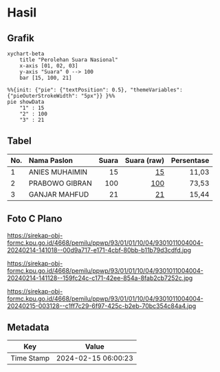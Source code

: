# Hasil

## Grafik

```mermaid
xychart-beta
    title "Perolehan Suara Nasional"
    x-axis [01, 02, 03]
    y-axis "Suara" 0 --> 100
    bar [15, 100, 21]
```

```mermaid
%%{init: {"pie": {"textPosition": 0.5}, "themeVariables": {"pieOuterStrokeWidth": "5px"}} }%%
pie showData
    "1" : 15
    "2" : 100
    "3" : 21
```

## Tabel

| No. | Nama Paslon    | Suara | Suara (raw) | Persentase |
|:--- |:-------------- | -----:| -----------:| ----------:|
| 1   | ANIES MUHAIMIN | 15    | [15][p-1]   | 11,03      |
| 2   | PRABOWO GIBRAN | 100   | [100][p-2]  | 73,53      |
| 3   | GANJAR MAHFUD  | 21    | [21][p-3]   | 15,44      |


[p-1]: https://github.com/gigit-pemilu/pemilu-2024/blob/main/pilpres/hitung-suara/sub/93-papua-selatan/sub/01-merauke/sub/01-merauke/sub/1004-mandala/sub/004-tps/sub/paslon-1.txt
[p-2]: https://github.com/gigit-pemilu/pemilu-2024/blob/main/pilpres/hitung-suara/sub/93-papua-selatan/sub/01-merauke/sub/01-merauke/sub/1004-mandala/sub/004-tps/sub/paslon-2.txt
[p-3]: https://github.com/gigit-pemilu/pemilu-2024/blob/main/pilpres/hitung-suara/sub/93-papua-selatan/sub/01-merauke/sub/01-merauke/sub/1004-mandala/sub/004-tps/sub/paslon-3.txt

## Foto C Plano

https://sirekap-obj-formc.kpu.go.id/4668/pemilu/ppwp/93/01/01/10/04/9301011004004-20240214-141018--00d9a717-e171-4cbf-80bb-b11b79d3cdfd.jpg

https://sirekap-obj-formc.kpu.go.id/4668/pemilu/ppwp/93/01/01/10/04/9301011004004-20240214-141128--159fc24c-c171-42ee-854a-8fab2cb7252c.jpg

https://sirekap-obj-formc.kpu.go.id/4668/pemilu/ppwp/93/01/01/10/04/9301011004004-20240215-003128--c1ff7c29-6f97-425c-b2eb-70bc354c84a4.jpg


## Metadata

| Key        | Value               |
| ---------- | ------------------- |
| Time Stamp | 2024-02-15 06:00:23 |



